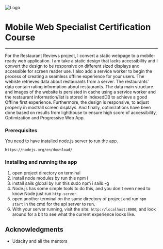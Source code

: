 ![Logo](https://raw.githubusercontent.com/amerkrlicbegovic/Udacity-Restaurant-reviews/master/img/logo.png)

# Mobile Web Specialist Certification Course
---

For the Restaurant Reviews project, I convert a static webpage to a mobile-ready web application. I am take a static design that lacks accessibility and I convert the design to be responsive on different sized displays and accessible for screen reader use. I also add a service worker to begin the process of creating a seamless offline experience for your users. The webiste retrieves data about restaurants from a server. The restaurants' data contain rating information about restaurants. The data main structure and images of the website is persisted in cache using a service worker and the restaurant information/list is stored in indexedDB to achieve a good Offline first experience. Furthermore, the design is responsive, to adjust properly in most/all screen displays. And finally, optimizations have been done based on results from lighthouse to ensure high score of accessibility, Optimization and Progressive Web App.

### Prerequisites

You need to have installed node.js server to run the app.

```
https://nodejs.org/en/download/
```

### Installing and running the app

1. open project directory on terminal
2. install node modules by run this npm i
3. install sails global by run this sudo npm i sails -g
4. Node.js has some simple tools to do this, and you don't even need to know Node just run `http-server`.
5. open another terminal on the same directory of project and run `npm start` in the cmd for the api server to run.
6.  With your server running, visit the site: `http://localhost:8080`, and look around for a bit to see what the current experience looks like.


## Acknowledgments

* Udacity and all the mentors

